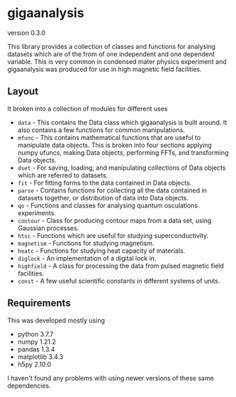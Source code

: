 # gigaanalysis

version 0.3.0

This library provides a collection of classes and functions for analysing 
datasets which are of the from of one independent and one dependent 
variable. This is very common in condensed mater physics experiment and 
gigaanalysis was produced for use in high magnetic field facilities.


##  Layout

It broken into a collection of modules for different uses

* `data` - This contains the Data class which gigaanalysis is built around. It 
also contains a few functions for common manipulations.
* `mfunc` - This contains mathematical functions that are useful to manipulate 
data objects. This is broken into four sections applying numpy ufuncs, 
making Data objects, performing FFTs, and transforming Data objects.
* `dset` - For saving, loading, and manipulating collections of Data objects which are referred to datasets.
* `fit` - For fitting forms to the data contained in Data objects.
* `parse` - Contains functions for collecting all the data contained in 
datasets together, or distribution of data into Data objects.
* `qo` - Functions and classes for analysing quantum osculations 
experiments. 
* `contour` - Class for producing contour maps from a data set, using 
Gaussian processes. 
* `htsc` - Functions which are useful for studying superconductivity. 
* `magnetism` - Functions for studying magnetism.
* `heatc` - Functions for studying heat capacity of materials.
* `diglock` - An implementation of a digital lock in.
* `highfield` - A class for processing the data from pulsed magnetic field 
facilities. 
* `const` - A few useful scientific constants in different systems of units.


## Requirements

This was developed mostly using
* python 3.7.7
* numpy 1.21.2
* pandas 1.3.4
* matplotlib 3.4.3
* h5py 2.10.0

I haven't found any problems with using newer versions of these same 
dependencies.

